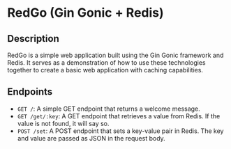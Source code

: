 # RedGo (Gin Gonic + Redis)

## Description
RedGo is a simple web application built using the Gin Gonic framework and Redis. It serves as a demonstration of how to use these technologies together to create a basic web application with caching capabilities.

## Endpoints
- `GET /`: A simple GET endpoint that returns a welcome message.
- `GET /get/:key`: A GET endpoint that retrieves a value from Redis. If the value is not found, it will say so.
- `POST /set`: A POST endpoint that sets a key-value pair in Redis. The key and value are passed as JSON in the request body.
